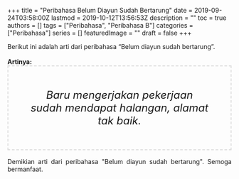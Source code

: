 +++
title = "Peribahasa Belum Diayun Sudah Bertarung"
date = 2019-09-24T03:58:00Z
lastmod = 2019-10-12T13:56:53Z
description = ""
toc = true
authors = []
tags = ["Peribahasa", "Peribahasa B"]
categories = ["Peribahasa"]
series = []
featuredImage = ""
draft = false
+++

<div dir="ltr" style="text-align: left;" trbidi="on"><div style="text-align: justify;">Berikut ini adalah arti dari peribahasa “Belum diayun sudah bertarung”.</div><br /><div style="text-align: justify;"><b>Artinya:</b></div><div style="border: 2px dashed #ddd; font-size: 24px; height: auto; margin: 0 auto; padding: 50px; text-align: center; width: auto;"><i>Baru mengerjakan pekerjaan sudah mendapat halangan, alamat tak baik.</i></div><div style="text-align: justify;"><br /></div><div style="text-align: justify;">Demikian arti dari peribahasa "Belum diayun sudah bertarung". Semoga bermanfaat.</div></div>
